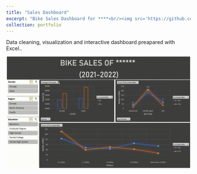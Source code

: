 ```yaml
---
title: "Sales Dashboard"
excerpt: "Bike Sales Dashboard for ****<br/><img src='https://github.com/Kemalakin/kemalakin.github.io/blob/master/images/int-dashboard/dashboard.gif?raw=true' width='300'>"
collection: portfolio
---
```


Data cleaning, visualization and interactive dashboard preapared with Excel..


<p align="center">
  <img src="https://github.com/Kemalakin/kemalakin.github.io/blob/master/images/int-dashboard/dashboard.gif?raw=true" alt="Numbers" width = 500>
</p>